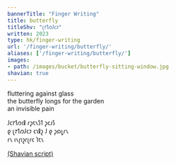 ```yaml
---
bannerTitle: "Finger Writing" 
title: butterfly
titleShv: "𐑚𐑳𐑑𐑼𐑓𐑤𐑲"
written: 2023
type: hk/finger-writing
url: '/finger-writing/butterfly/'
aliases: ['/finger-writing/butterfly/']
images:
- path: /images/bucket/butterfly-sitting-window.jpg
shavian: true
---
```


<div class="latin">

fluttering against glass  
the butterfly longs for the garden  
an invisible pain

</div>

<div class="shavian">

𐑓𐑤𐑳𐑑𐑼𐑦𐑙 𐑩𐑜𐑱𐑯𐑕𐑑 𐑜𐑤𐑨𐑕  
𐑞 𐑚𐑳𐑑𐑼𐑓𐑤𐑲 𐑤𐑪𐑙𐑟 𐑓 𐑞 𐑜𐑸𐑛𐑩𐑯  
𐑩𐑯 𐑦𐑯𐑝𐑦𐑟𐑩𐑚𐑩𐑤 𐑐𐑱𐑯  

[(Shavian script)](/shavian/intro)

</div>
